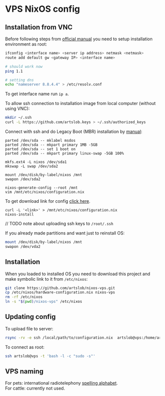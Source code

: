 # VPS NixOS config

## Installation from VNC

Before following steps from [official manual](https://nixos.org/manual/nixos/stable/#sec-installation-manual)
you need to setup installation environment as root:

```bash
ifconfig <interface name> <server ip address> netmask <netmask>
route add default gw <gateway IP> <interface name>

# should work now
ping 1.1

# setting dns
echo "nameserver 8.8.4.4" > /etc/resolv.conf
```

To get interface name run `ip a`.

To allow ssh connection to installation image from local computer (without
using VNC):

```bash
mkdir ~/.ssh
curl -L https://github.com/artslob.keys > ~/.ssh/authorized_keys
```

Connect with ssh and do Legacy Boot (MBR) installation by [manual](https://nixos.org/manual/nixos/stable/#sec-installation-manual):
```
parted /dev/sda -- mklabel msdos
parted /dev/sda -- mkpart primary 1MB -5GB
parted /dev/sda -- set 1 boot on
parted /dev/sda -- mkpart primary linux-swap -5GB 100%

mkfs.ext4 -L nixos /dev/sda1
mkswap -L swap /dev/sda2

mount /dev/disk/by-label/nixos /mnt
swapon /dev/sda2

nixos-generate-config --root /mnt
vim /mnt/etc/nixos/configuration.nix
```

To get download link for config [click here](https://github.com/artslob/nixos-vps/raw/installation-steps/configuration.nix).

```
curl -L '<link>' > /mnt/etc/nixos/configuration.nix
nixos-install
```

// TODO note about uploading ssh keys to `/root/.ssh`

If you already made partitions and want just to reinstall OS:

```bash
mount /dev/disk/by-label/nixos /mnt
swapon /dev/vda2
```

## Installation

When you loaded to installed OS you need to download this project
and make symbolic link to it from `/etc/nixos`:

```bash
git clone https://github.com/artslob/nixos-vps.git
cp /etc/nixos/hardware-configuration.nix nixos-vps
rm -rf /etc/nixos
ln -s "$(pwd)/nixos-vps" /etc/nixos
```

## Updating config

To upload file to server:
```bash
rsync -rv -e ssh /local/path/to/configuration.nix  artslob@vps:/home/artslob/nixos-vps/configuration.nix
```

To connect as root:
```bash
ssh artslob@vps -t 'bash -l -c "sudo -s"'
```

## VPS naming

For pets: international radiotelephony
[spelling alphabet](https://namingschemes.com/Phonetic_Alphabet).  
For cattle: currently not used.
